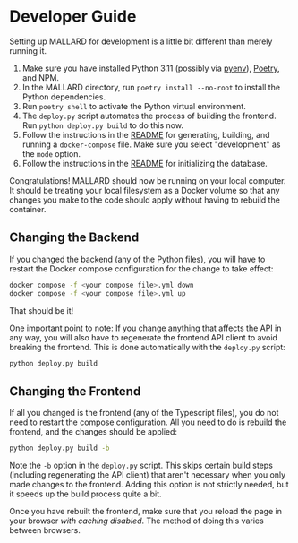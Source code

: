 # Developer Guide

Setting up MALLARD for development is a little bit different than merely
running it.

1. Make sure you have installed Python 3.11
   (possibly via [pyenv](https://github.com/pyenv/pyenv)),
   [Poetry](https://python-poetry.org/docs/#installing-with-the-official-installer),
   and NPM.
1. In the MALLARD directory, run `poetry install --no-root` to install the
   Python dependencies.
1. Run `poetry shell` to activate the Python virtual environment.
1. The `deploy.py` script automates the process of building the frontend.
   Run `python deploy.py build` to do this now.
1. Follow the instructions in the [README](../README.md) for generating,
   building, and running a `docker-compose` file. Make sure you select
   "development" as the `mode` option.
1. Follow the instructions in the [README](../README.md) for initializing
   the database.

Congratulations! MALLARD should now be running on your local computer. It
should be treating your local filesystem as a Docker volume so that any
changes you make to the code should apply without having to rebuild the
container.

## Changing the Backend

If you changed the backend (any of the Python files), you will have to
restart the Docker compose configuration for the change to take effect:

```bash
docker compose -f <your compose file>.yml down
docker compose -f <your compose file>.yml up
```

That should be it!

One important point to note: If you change anything that affects the API in
any way, you will also have to regenerate the frontend API client to avoid
breaking the frontend. This is done automatically with the `deploy.py` script:

```bash
python deploy.py build
```

## Changing the Frontend

If all you changed is the frontend (any of the Typescript files), you do not
need to restart the compose configuration. All you need to do is rebuild the
frontend, and the changes should be applied:

```bash
python deploy.py build -b
```

Note the `-b` option in the `deploy.py` script. This skips certain build
steps (including regenerating the API client) that aren't necessary when you
only made changes to the frontend. Adding this option is not strictly needed,
but it speeds up the build process quite a bit.

Once you have rebuilt the frontend, make sure that you reload the page in
your browser *with caching disabled*. The method of doing this varies
between browsers.
